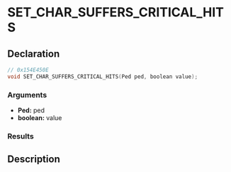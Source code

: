 # SET_CHAR_SUFFERS_CRITICAL_HITS

## Declaration
```cpp
// 0x154E450E
void SET_CHAR_SUFFERS_CRITICAL_HITS(Ped ped, boolean value);
```

### Arguments
- **Ped:** ped
- **boolean:** value

### Results

## Description
